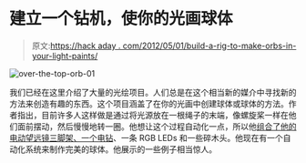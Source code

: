 # 建立一个钻机，使你的光画球体

> 原文:[https://hack aday . com/2012/05/01/build-a-rig-to-make-orbs-in-your-light-paints/](https://hackaday.com/2012/05/01/build-a-rig-to-make-orbs-in-your-light-paintings/)

![](../Images/4042d9034d54fba58e005b6707eba1db.png "over-the-top-orb-01")

我们已经在这里介绍了大量的光绘项目。人们总是在这个相当新的媒介中寻找新的方法来创造有趣的东西。这个项目涵盖了在你的光画中创建球体或球体的方法。作者指出，目前许多人这样做是通过将光源放在一根绳子的末端，像螺旋桨一样在他们面前摆动，然后慢慢地转一圈。他想让这个过程自动化一点，所以他[组合了他的电动望远镜三脚架、一个电钻](http://www.diyphotography.net/over-the-top-orb-with-a-telescope-mount-a-drill)、一条 RGB LEDs 和一些碎木头。他现在有一个自动化系统来制作完美的球体。他展示的一些例子相当惊人。